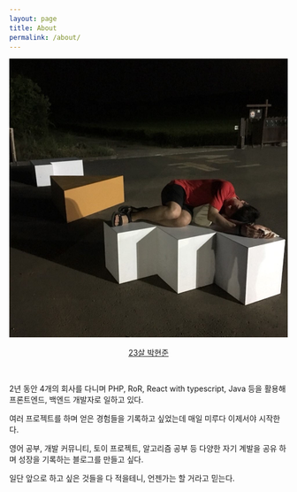 ```yaml
---
layout: page
title: About
permalink: /about/
---
```

![dragonball](/assets/about/park_hyun_joon.jpeg)
<center><U>23살 박현준</U></center>

&nbsp;

2년 동안 4개의 회사를 다니며 PHP, RoR, React with typescript, Java 등을 활용해 프론트엔드, 백엔드 개발자로 일하고 있다.

여러 프로젝트를 하며 얻은 경험들을 기록하고 싶었는데 매일 미루다 이제서야 시작한다.

영어 공부, 개발 커뮤니티, 토이 프로젝트, 알고리즘 공부 등 다양한 자기 계발을 공유 하며 성장을 기록하는 블로그를 만들고 싶다.

일단 앞으로 하고 싶은 것들을 다 적을테니, 언젠가는 할 거라고 믿는다.
